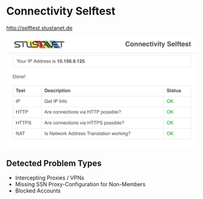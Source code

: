 # Connectivity Selftest

http://selftest.stustanet.de

![](screenshot.png)

## Detected Problem Types

- Intercepting Proxies / VPNs
- Missing SSN Proxy-Configuration for Non-Members
- Blocked Accounts
